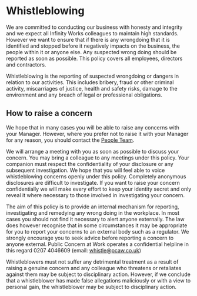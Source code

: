 # Whistleblowing

We are committed to conducting our business with honesty and integrity and we expect all Infinity Works
colleagues to maintain high standards. However we want to ensure that if there is any wrongdoing that it is
identified and stopped before it negatively impacts on the business, the people within it or anyone else. Any
suspected wrong doing should be reported as soon as possible. This policy covers all employees, directors and
contractors.

Whistleblowing is the reporting of suspected wrongdoing or dangers in relation to our activities. This includes
bribery, fraud or other criminal activity, miscarriages of justice, health and safety risks, damage to the environment
and any breach of legal or professional obligations.

## How to raise a concern
We hope that in many cases you will be able to raise any concerns with your Manager. However, where you prefer
not to raise it with your Manager for any reason, you should contact the [People Team](mailto:people@infinityworks.com).

We will arrange a meeting with you as soon as possible to discuss your concern. You may bring a colleague to any
meetings under this policy. Your companion must respect the confidentiality of your disclosure or any subsequent
investigation. We hope that you will feel able to voice whistleblowing concerns openly under this policy.
Completely anonymous disclosures are difficult to investigate. If you want to raise your concern confidentially we
will make every effort to keep your identity secret and only reveal it where necessary to those involved in
investigating your concern.

The aim of this policy is to provide an internal mechanism for reporting, investigating and remedying any wrong
doing in the workplace. In most cases you should not find it necessary to alert anyone externally. The law does
however recognise that in some circumstances it may be appropriate for you to report your concerns to an
external body such as a regulator. We strongly encourage you to seek advice before reporting a concern to anyone
external. Public Concern at Work operates a confidential helpline in this regard 0207 4046609 (email:
[whistle@pcaw.co.uk](mailto:whistle@pcaw.co.uk))

Whistleblowers must not suffer any detrimental treatment as a result of raising a genuine concern and any
colleague who threatens or retaliates against them may be subject to disciplinary action. However, if we conclude
that a whistleblower has made false allegations maliciously or with a view to personal gain, the whistleblower may
be subject to disciplinary action.
